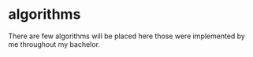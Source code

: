 # algorithms
There are few algorithms will be placed here those were implemented by me throughout my bachelor. 
